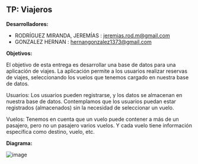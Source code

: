 ## TP: Viajeros


**Desarrolladores:**

   - RODRÍGUEZ MIRANDA, JEREMÍAS : jeremias.rod.m@gmail.com
   - GONZALEZ HERNAN : hernangonzalez1373@gmail.com

**Objetivos:**

El objetivo de esta entrega es desarrollar una base de datos para una aplicación de viajes. La aplicación permite a los usuarios realizar reservas de viajes, seleccionando los vuelos que tenemos cargado en nuestra base de datos.

Usuarios: Los usuarios pueden registrarse, y los datos se almacenan en nuestra base de datos. Contemplamos que los usuarios puedan estar registrados (almacenados) sin la necesidad de seleccionar un vuelo.

Vuelos: Tenemos en cuenta que un vuelo puede contener a más de un pasajero, pero no un pasajero varios vuelos. Y cada vuelo tiene información específica como destino, vuelo, etc.



**Diagrama:**


![image](https://github.com/user-attachments/assets/8d49f6ee-7d7c-4d66-8fed-a0e564e9ae98)

 


